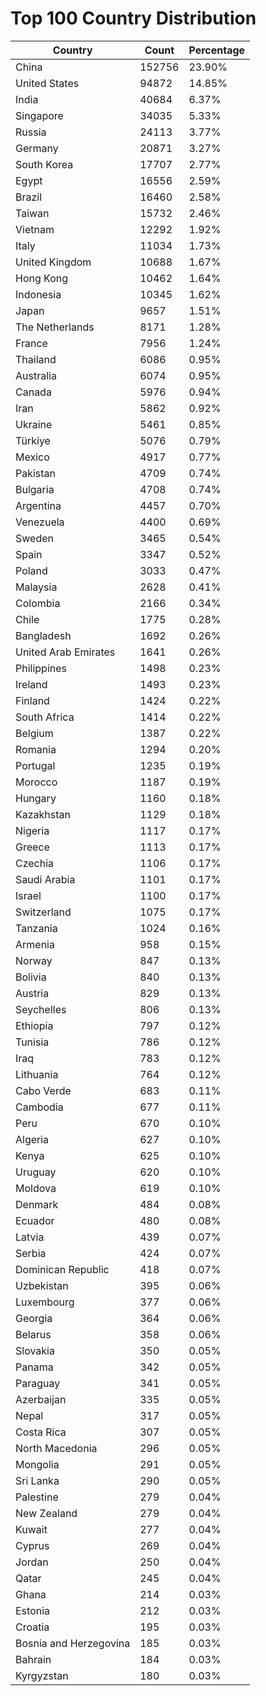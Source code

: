 # Top 100 Country Distribution
| Country | Count | Percentage |
|----|----|----|
| China | 152756 | 23.90% |
| United States | 94872 | 14.85% |
| India | 40684 | 6.37% |
| Singapore | 34035 | 5.33% |
| Russia | 24113 | 3.77% |
| Germany | 20871 | 3.27% |
| South Korea | 17707 | 2.77% |
| Egypt | 16556 | 2.59% |
| Brazil | 16460 | 2.58% |
| Taiwan | 15732 | 2.46% |
| Vietnam | 12292 | 1.92% |
| Italy | 11034 | 1.73% |
| United Kingdom | 10688 | 1.67% |
| Hong Kong | 10462 | 1.64% |
| Indonesia | 10345 | 1.62% |
| Japan | 9657 | 1.51% |
| The Netherlands | 8171 | 1.28% |
| France | 7956 | 1.24% |
| Thailand | 6086 | 0.95% |
| Australia | 6074 | 0.95% |
| Canada | 5976 | 0.94% |
| Iran | 5862 | 0.92% |
| Ukraine | 5461 | 0.85% |
| Türkiye | 5076 | 0.79% |
| Mexico | 4917 | 0.77% |
| Pakistan | 4709 | 0.74% |
| Bulgaria | 4708 | 0.74% |
| Argentina | 4457 | 0.70% |
| Venezuela | 4400 | 0.69% |
| Sweden | 3465 | 0.54% |
| Spain | 3347 | 0.52% |
| Poland | 3033 | 0.47% |
| Malaysia | 2628 | 0.41% |
| Colombia | 2166 | 0.34% |
| Chile | 1775 | 0.28% |
| Bangladesh | 1692 | 0.26% |
| United Arab Emirates | 1641 | 0.26% |
| Philippines | 1498 | 0.23% |
| Ireland | 1493 | 0.23% |
| Finland | 1424 | 0.22% |
| South Africa | 1414 | 0.22% |
| Belgium | 1387 | 0.22% |
| Romania | 1294 | 0.20% |
| Portugal | 1235 | 0.19% |
| Morocco | 1187 | 0.19% |
| Hungary | 1160 | 0.18% |
| Kazakhstan | 1129 | 0.18% |
| Nigeria | 1117 | 0.17% |
| Greece | 1113 | 0.17% |
| Czechia | 1106 | 0.17% |
| Saudi Arabia | 1101 | 0.17% |
| Israel | 1100 | 0.17% |
| Switzerland | 1075 | 0.17% |
| Tanzania | 1024 | 0.16% |
| Armenia | 958 | 0.15% |
| Norway | 847 | 0.13% |
| Bolivia | 840 | 0.13% |
| Austria | 829 | 0.13% |
| Seychelles | 806 | 0.13% |
| Ethiopia | 797 | 0.12% |
| Tunisia | 786 | 0.12% |
| Iraq | 783 | 0.12% |
| Lithuania | 764 | 0.12% |
| Cabo Verde | 683 | 0.11% |
| Cambodia | 677 | 0.11% |
| Peru | 670 | 0.10% |
| Algeria | 627 | 0.10% |
| Kenya | 625 | 0.10% |
| Uruguay | 620 | 0.10% |
| Moldova | 619 | 0.10% |
| Denmark | 484 | 0.08% |
| Ecuador | 480 | 0.08% |
| Latvia | 439 | 0.07% |
| Serbia | 424 | 0.07% |
| Dominican Republic | 418 | 0.07% |
| Uzbekistan | 395 | 0.06% |
| Luxembourg | 377 | 0.06% |
| Georgia | 364 | 0.06% |
| Belarus | 358 | 0.06% |
| Slovakia | 350 | 0.05% |
| Panama | 342 | 0.05% |
| Paraguay | 341 | 0.05% |
| Azerbaijan | 335 | 0.05% |
| Nepal | 317 | 0.05% |
| Costa Rica | 307 | 0.05% |
| North Macedonia | 296 | 0.05% |
| Mongolia | 291 | 0.05% |
| Sri Lanka | 290 | 0.05% |
| Palestine | 279 | 0.04% |
| New Zealand | 279 | 0.04% |
| Kuwait | 277 | 0.04% |
| Cyprus | 269 | 0.04% |
| Jordan | 250 | 0.04% |
| Qatar | 245 | 0.04% |
| Ghana | 214 | 0.03% |
| Estonia | 212 | 0.03% |
| Croatia | 195 | 0.03% |
| Bosnia and Herzegovina | 185 | 0.03% |
| Bahrain | 184 | 0.03% |
| Kyrgyzstan | 180 | 0.03% |
